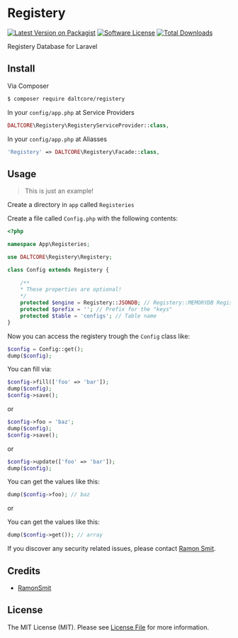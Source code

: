 # Registery

[![Latest Version on Packagist][ico-version]][link-packagist]
[![Software License][ico-license]](License.md)
[![Total Downloads][ico-downloads]][link-downloads]


Registery Database for Laravel

## Install

Via Composer

``` bash
$ composer require daltcore/registery
```

In your `config/app.php` at Service Providers
``` php
DALTCORE\Registery\RegisteryServiceProvider::class,
```

In your `config/app.php` at Aliasses
``` php
'Registery' => DALTCORE\Registery\Facade::class,
```

## Usage
> This is just an example!

Create a directory in `app` called `Registeries`

Create a file called `Config.php` with the following contents:
```php
<?php

namespace App\Registeries;

use DALTCORE\Registery\Registery;

class Config extends Registery {
    
    /**
    * These properties are optional!
    */
    protected $engine = Registery::JSONDB; // Registery::MEMORYDB Registery::NULLDB
    protected $prefix = ''; // Prefix for the "keys"
    protected $table = 'configs'; // Table name
}
```

Now you can access the registery trough the `Config` class like:

```php
$config = Config::get();
dump($config);
```

You can fill via:
```php
$config->fill(['foo' => 'bar']);
dump($config);
$config->save();
```

or

```php
$config->foo = 'baz';
dump($config);
$config->save();
```

or

```php
$config->update(['foo' => 'bar']);
dump($config);
```

You can get the values like this:
```php
dump($config->foo); // baz
```

or

You can get the values like this:
```php
dump($config->get()); // array
```
If you discover any security related issues, please contact [Ramon Smit](https://github.com/ramonsmit).


## Credits

- [RamonSmit](https://github.com/RamonSmit)

## License

The MIT License (MIT). Please see [License File](License.md) for more information.

[ico-version]: https://img.shields.io/github/release/daltcore/registery.svg?style=flat-square
[ico-license]: https://img.shields.io/badge/license-MIT-brightgreen.svg?style=flat-square
[ico-downloads]: https://img.shields.io/packagist/dt/daltcore/registery.svg?style=flat-square

[link-packagist]: https://packagist.org/packages/daltcore/registery
[link-downloads]: https://packagist.org/packages/daltcore/registery
